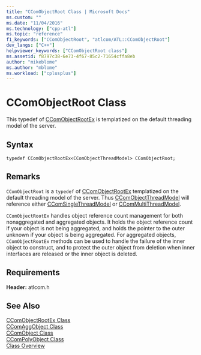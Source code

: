 ```yaml
---
title: "CComObjectRoot Class | Microsoft Docs"
ms.custom: ""
ms.date: "11/04/2016"
ms.technology: ["cpp-atl"]
ms.topic: "reference"
f1_keywords: ["CComObjectRoot", "atlcom/ATL::CComObjectRoot"]
dev_langs: ["C++"]
helpviewer_keywords: ["CComObjectRoot class"]
ms.assetid: f8797c38-6e73-4f67-85c2-71654cffa8eb
author: "mikeblome"
ms.author: "mblome"
ms.workload: ["cplusplus"]
---
```

# CComObjectRoot Class

This typedef of [CComObjectRootEx](../../atl/reference/ccomobjectrootex-class.md) is templatized on the default threading model of the server.

## Syntax

```
typedef CComObjectRootEx<CComObjectThreadModel> CComObjectRoot;
```

## Remarks

`CComObjectRoot` is a `typedef` of [CComObjectRootEx](../../atl/reference/ccomobjectrootex-class.md) templatized on the default threading model of the server. Thus [CComObjectThreadModel](atl-typedefs.md#ccomobjectthreadmodel) will reference either [CComSingleThreadModel](../../atl/reference/ccomsinglethreadmodel-class.md) or [CComMultiThreadModel](../../atl/reference/ccommultithreadmodel-class.md).

`CComObjectRootEx` handles object reference count management for both nonaggregated and aggregated objects. It holds the object reference count if your object is not being aggregated, and holds the pointer to the outer unknown if your object is being aggregated. For aggregated objects, `CComObjectRootEx` methods can be used to handle the failure of the inner object to construct, and to protect the outer object from deletion when inner interfaces are released or the inner object is deleted.

## Requirements

**Header:** atlcom.h

## See Also

[CComObjectRootEx Class](../../atl/reference/ccomobjectrootex-class.md)   
[CComAggObject Class](../../atl/reference/ccomaggobject-class.md)   
[CComObject Class](../../atl/reference/ccomobject-class.md)   
[CComPolyObject Class](../../atl/reference/ccompolyobject-class.md)   
[Class Overview](../../atl/atl-class-overview.md)
